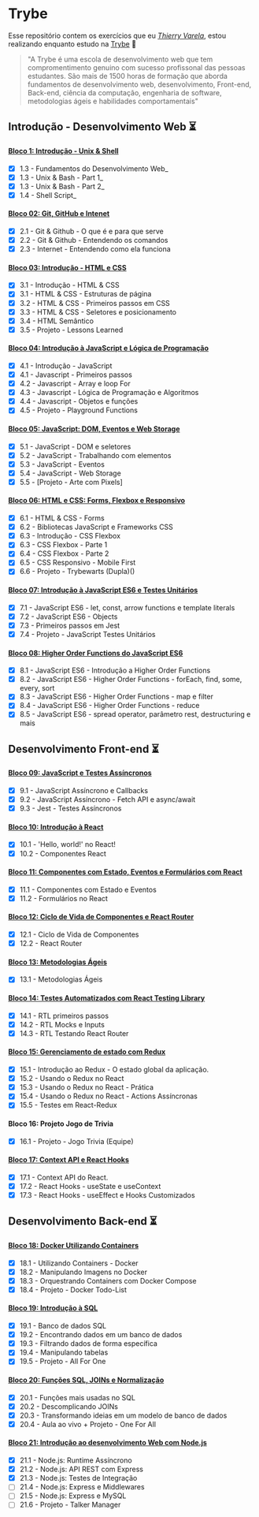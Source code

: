 # Trybe 
Esse repositório contem os exercícios que eu _[Thierry Varela](https://www.linkedin.com/in/varela-thierry/)_, estou realizando enquanto estudo na [Trybe](https://www.betrybe.com/) 🚀

> "A Trybe é uma escola de desenvolvimento web que tem compromentimento genuino com sucesso profissonal das pessoas estudantes. São mais de 1500 horas de formação que aborda fundamentos de desenvolvimento web, desenvolvimento, Front-end, Back-end, ciência da computação, engenharia de software, metodologias ágeis e habilidades comportamentais"

## Introdução - Desenvolvimento Web ⏳

#### [Bloco 1: Introdução - Unix & Shell](https://github.com/thierrydrmv/trybe-exercises/tree/main/fundamentos/bloco-01-unix-e-bash)

- [x] 1.3 - Fundamentos do Desenvolvimento Web_
- [x] 1.3 - Unix & Bash - Part 1_
- [x] 1.3 - Unix & Bash - Part 2_
- [x] 1.4 - Shell Script_

#### [Bloco 02: Git, GitHub e Intenet](https://github.com/thierrydrmv/trybe-exercises/tree/main/fundamentos/bloco-02-git-github)

- [x] 2.1 - Git & Github - O que é e para que serve
- [x] 2.2 - Git & Github - Entendendo os comandos
- [x] 2.3 - Internet - Entendendo como ela funciona

#### [Bloco 03: Introdução - HTML e CSS](https://github.com/thierrydrmv/trybe-exercises/tree/main/fundamentos/bloco-03-introducao-html-css/)
- [x] 3.1 - Introdução - HTML & CSS
- [x] 3.1 - HTML & CSS - Estruturas de página
- [x] 3.2 - HTML & CSS - Primeiros passos em CSS
- [x] 3.3 - HTML & CSS - Seletores e posicionamento
- [x] 3.4 - HTML Semântico
- [x] 3.5 - Projeto - Lessons Learned

#### [Bloco 04: Introdução à JavaScript e Lógica de Programação](https://github.com/thierrydrmv/trybe-exercises/tree/main/fundamentos/bloco-04-introducao-a-javascript-e-logica-de-programacao/)

- [x] 4.1 - Introdução - JavaScript
- [x] 4.1 - Javascript - Primeiros passos
- [x] 4.2 - Javascript - Array e loop For
- [x] 4.3 - Javascript - Lógica de Programação e Algoritmos
- [x] 4.4 - Javascript - Objetos e funções
- [x] 4.5 - Projeto - Playground Functions

#### [Bloco 05: JavaScript: DOM, Eventos e Web Storage](https://github.com/thierrydrmv/trybe-exercises/tree/main/fundamentos/bloco-05-javascript-dom-eventos-e-web-storage)
- [x] 5.1 - JavaScript - DOM e seletores
- [x] 5.2 - JavaScript - Trabalhando com elementos
- [x] 5.3 - JavaScript - Eventos
- [X] 5.4 - JavaScript - Web Storage
- [X] 5.5 - [Projeto - Arte com Pixels]

#### [Bloco 06: HTML e CSS: Forms, Flexbox e Responsivo](https://github.com/thierrydrmv/trybe-exercises/tree/main/fundamentos/bloco-06-forms-flexbox-e-responsivo/)
- [x] 6.1 - HTML & CSS - Forms
- [x] 6.2 - Bibliotecas JavaScript e Frameworks CSS
- [x] 6.3 - Introdução - CSS Flexbox
- [x] 6.3 - CSS Flexbox - Parte 1
- [x] 6.4 - CSS Flexbox - Parte 2
- [x] 6.5 - CSS Responsivo - Mobile First
- [x] 6.6 - Projeto - Trybewarts (Dupla)()

#### [Bloco 07: Introdução à JavaScript ES6 e Testes Unitários](https://github.com/thierrydrmv/trybe-exercises/tree/main/fundamentos/bloco-07-introducao-es6-e-testes-unitarios)
- [x] 7.1 - JavaScript ES6 - let, const, arrow functions e template literals
- [x] 7.2 - JavaScript ES6 - Objects
- [x] 7.3 - Primeiros passos em Jest
- [x] 7.4 - Projeto - JavaScript Testes Unitários

#### [Bloco 08: Higher Order Functions do JavaScript ES6](https://github.com/thierrydrmv/trybe-exercises/tree/main/fundamentos/bloco-08-introducao-a-higher-order-functions)
- [x] 8.1 - JavaScript ES6 - Introdução a Higher Order Functions
- [x] 8.2 - JavaScript ES6 - Higher Order Functions - forEach, find, some, every, sort
- [x] 8.3 - JavaScript ES6 - Higher Order Functions - map e filter
- [x] 8.4 - JavaScript ES6 - Higher Order Functions - reduce
- [x] 8.5 - JavaScript ES6 - spread operator, parâmetro rest, destructuring e mais

## Desenvolvimento Front-end ⏳

#### [Bloco 09: JavaScript e Testes Assíncronos](https://github.com/thierrydrmv/trybe-exercises/tree/main/front-end/bloco-09-javascript-e-testes-assincronos/)
- [x] 9.1 - JavaScript Assíncrono e Callbacks
- [x] 9.2 - JavaScript Assíncrono - Fetch API e async/await
- [x] 9.3 - Jest - Testes Assíncronos

#### [Bloco 10: Introdução à React](https://github.com/thierrydrmv/trybe-exercises/tree/main/front-end/bloco-10-introducao-a-react/)
- [x] 10.1 - 'Hello, world!' no React!
- [x] 10.2 - Componentes React

#### [Bloco 11: Componentes com Estado, Eventos e Formulários com React](https://github.com/thierrydrmv/trybe-exercises/tree/main/front-end/bloco-11-componentes-com-estado-eventos-e-forms/)
- [x] 11.1 - Componentes com Estado e Eventos
- [x] 11.2 - Formulários no React

#### [Bloco 12: Ciclo de Vida de Componentes e React Router](https://github.com/thierrydrmv/trybe-exercises/tree/main/front-end/bloco-12-ciclo-de-vida-de-componentes-e-react-router/)
- [x] 12.1 - Ciclo de Vida de Componentes
- [x] 12.2 - React Router

#### [Bloco 13: Metodologias Ágeis](https://github.com/thierrydrmv/trybe-exercises/tree/main/front-end/bloco-13-metodologias-ageis)
- [x] 13.1 - Metodologias Ágeis

#### [Bloco 14: Testes Automatizados com React Testing Library](https://github.com/thierrydrmv/trybe-exercises/tree/main/front-end/bloco-14-testes-automatizados-com-RTL)
- [x] 14.1 - RTL primeiros passos
- [x] 14.2 - RTL Mocks e Inputs
- [x] 14.3 - RTL Testando React Router

#### [Bloco 15: Gerenciamento de estado com Redux](https://github.com/thierrydrmv/trybe-exercises/tree/main/front-end/bloco-15-gerenciamento-de-estados-com-redux)
- [x] 15.1 - Introdução ao Redux - O estado global da aplicação.
- [x] 15.2 - Usando o Redux no React
- [x] 15.3 - Usando o Redux no React - Prática
- [x] 15.4 - Usando o Redux no React - Actions Assíncronas
- [x] 15.5 - Testes em React-Redux

#### Bloco 16: Projeto Jogo de Trivia
- [x] 16.1 - Projeto - Jogo Trivia (Equipe)

#### [Bloco 17: Context API e React Hooks](https://github.com/thierrydrmv/trybe-exercises/tree/main/front-end/bloco-17-context-api-e-react-hooks)
- [x] 17.1 - Context API do React.
- [x] 17.2 - React Hooks - useState e useContext
- [x] 17.3 - React Hooks - useEffect e Hooks Customizados

## Desenvolvimento Back-end ⏳

#### [Bloco 18: Docker Utilizando Containers ](https://github.com/thierrydrmv/trybe-exercises/tree/main/back-end/bloco-18-docker-utilizando-containers)
- [x] 18.1 - Utilizando Containers - Docker
- [x] 18.2 - Manipulando Imagens no Docker
- [x] 18.3 - Orquestrando Containers com Docker Compose
- [x] 18.4 - Projeto - Docker Todo-List

#### [Bloco 19: Introdução à SQL ](https://github.com/thierrydrmv/trybe-exercises/tree/main/back-end/bloco-19-introducao-a-SQL)
- [x] 19.1 - Banco de dados SQL
- [x] 19.2 - Encontrando dados em um banco de dados
- [x] 19.3 - Filtrando dados de forma específica
- [x] 19.4 - Manipulando tabelas
- [x] 19.5 - Projeto - All For One

#### [Bloco 20: Funções SQL, JOINs e Normalização ](https://github.com/thierrydrmv/trybe-exercises/tree/main/back-end/bloco-20-funcoes-SQL-JOINs-e-normalizacao)
- [x] 20.1 - Funções mais usadas no SQL
- [x] 20.2 - Descomplicando JOINs
- [x] 20.3 - Transformando ideias em um modelo de banco de dados
- [x] 20.4 - Aula ao vivo + Projeto - One For All

#### [Bloco 21: Introdução ao desenvolvimento Web com Node.js ](https://github.com/thierrydrmv/trybe-exercises/tree/main/back-end/bloco-21-introducao-ao-desenvolvimento-web-com-node.js)

- [x] 21.1 - Node.js: Runtime Assíncrono
- [x] 21.2 - Node.js: API REST com Express
- [x] 21.3 - Node.js: Testes de Integração
- [ ] 21.4 - Node.js: Express e Middlewares
- [ ] 21.5 - Node.js: Express e MySQL
- [ ] 21.6 - Projeto - Talker Manager
